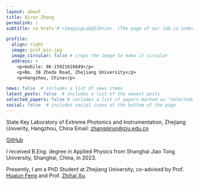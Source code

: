 ```yaml
---
layout: about
title: Qirun Zhang
permalink: /
subtitle: <a href='#'>ImagingLab@ZJU</a>. (The page of our lab is under construction, sry)

profile:
  align: right
  image: prof_pic.jpg
  image_circular: false # crops the image to make it circular
  address: >
    <p>mobile: 86-15921616649</p>
    <p>No. 38 Zheda Road, Zhejiang University</p>
    <p>Hangzhou, China</p>

news: false  # includes a list of news items
latest_posts: false  # includes a list of the newest posts
selected_papers: false # includes a list of papers marked as "selected={true}"
social: false  # includes social icons at the bottom of the page
---
```


State Key Laboratory of Extreme Photonics and Instrumentation, Zhejiang Univerity, Hangzhou, China
Email: zhangqirun@zju.edu.cn

[GitHub](https://github.com/zhangqingruo)

I received B.Eng. degree in Applied Physics from Shanghai Jiao Tong University, Shanghai, China, in 2023.

Presently, I am a PhD Student at Zhejiang University, co-advised by  Prof. [Huajun Feng](https://person.zju.edu.cn/0086127) and Prof. [Zhihai Xu](https://person.zju.edu.cn/0089108#0).
